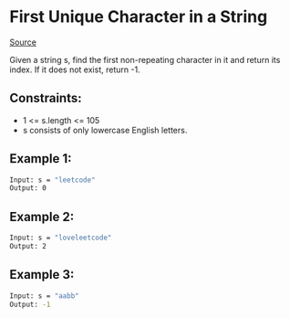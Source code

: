 # First Unique Character in a String
[Source](https://leetcode.com/problems/first-unique-character-in-a-string/)

Given a string s, find the first non-repeating character in it and return its index. If it does not exist, return -1.

## Constraints:

 - 1 <= s.length <= 105
 - s consists of only lowercase English letters.

## Example 1:
```sh
Input: s = "leetcode"
Output: 0
```

## Example 2:
```sh
Input: s = "loveleetcode"
Output: 2
```

## Example 3:
```sh
Input: s = "aabb"
Output: -1
```